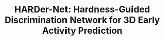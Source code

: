 ---
title: "HARDer-Net: Hardness-Guided Discrimination Network for 3D Early Activity Prediction"
collection: publications
category: manuscripts
paperurl: 'https://ieeexplore.ieee.org/document/10599489'
venue: 'TCSVT'
---